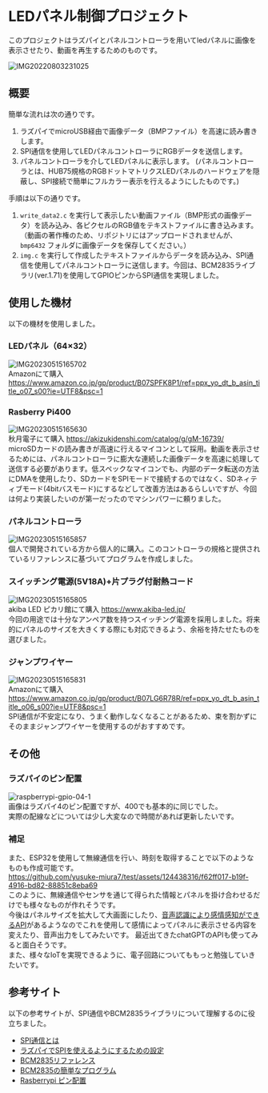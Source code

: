 # LEDパネル制御プロジェクト
このプロジェクトはラズパイとパネルコントローラを用いてledパネルに画像を表示させたり、動画を再生するためのものです。  
  
![IMG20220803231025](https://github.com/yusuke-miura7/test/assets/124438316/b17297fa-e721-4794-aa93-e84f7a3610e7)  
  
 ## 概要
簡単な流れは次の通りです。

1. ラズパイでmicroUSB経由で画像データ（BMPファイル）を高速に読み書きします。
2. SPI通信を使用してLEDパネルコントローラにRGBデータを送信します。
3. パネルコントローラを介してLEDパネルに表示します。
(パネルコントローラとは、HUB75規格のRGBドットマトリクスLEDパネルのハードウェアを隠蔽し、SPI接続で簡単にフルカラー表示を行えるようにしたものです。)

手順は以下の通りです。

1. `write_data2.c` を実行して表示したい動画ファイル（BMP形式の画像データ）を読み込み、各ピクセルのRGB値をテキストファイルに書き込みます。（動画の著作権のため、リポジトリにはアップロードされませんが、`bmp6432` フォルダに画像データを保存してください。）
2. `img.c` を実行して作成したテキストファイルからデータを読み込み、SPI通信を使用してパネルコントローラに送信します。今回は、BCM2835ライブラリ(ver.1.71)を使用してGPIOピンからSPI通信を実現しました。
  
## 使用した機材

以下の機材を使用しました。

### LEDパネル（64×32）
![IMG20230515165702](https://github.com/yusuke-miura7/test/assets/124438316/62932ecb-7d1a-4222-88ca-e1018384f78f)  
Amazonにて購入 https://www.amazon.co.jp/gp/product/B07SPFK8P1/ref=ppx_yo_dt_b_asin_title_o07_s00?ie=UTF8&psc=1

### Rasberry Pi400  
![IMG20230515165630](https://github.com/yusuke-miura7/test/assets/124438316/3ca0784a-f1fa-4cf8-84c1-e3d7511eb403)  
秋月電子にて購入 https://akizukidenshi.com/catalog/g/gM-16739/  
microSDカードの読み書きが高速に行えるマイコンとして採用。動画を表示させるためには、パネルコントローラに膨大な連続した画像データを高速に処理して送信する必要があります。低スペックなマイコンでも、内部のデータ転送の方法にDMAを使用したり、SDカードをSPIモードで接続するのではなく、SDネィティブモード(4bitバスモード)にするなどして改善方法はあるらしいですが、今回は何より実装したいのが第一だったのでマシンパワーに頼りました。

### パネルコントローラ  
![IMG20230515165857](https://github.com/yusuke-miura7/test/assets/124438316/76e9ef45-6634-47a5-a164-3a3dac8c713a)  
個人で開発されている方から個人的に購入。このコントローラの規格と提供されているリファレンスに基づいてプログラムを作成しました。

### スイッチング電源(5V18A)+片プラグ付耐熱コード  
![IMG20230515165805](https://github.com/yusuke-miura7/test/assets/124438316/879da112-c948-45ad-8708-82c698dbbd8d)  
akiba LED ピカリ館にて購入  https://www.akiba-led.jp/  
今回の用途では十分なアンペア数を持つスイッチング電源を採用しました。将来的にパネルのサイズを大きくする際にも対応できるよう、余裕を持たせたものを選びました。

### ジャンプワイヤー  
![IMG20230515165831](https://github.com/yusuke-miura7/test/assets/124438316/44dc7fea-c01e-4be3-8303-c34a98b0b354)  
Amazonにて購入 https://www.amazon.co.jp/gp/product/B07LG6R78R/ref=ppx_yo_dt_b_asin_title_o06_s00?ie=UTF8&psc=1  
SPI通信が不安定になり、うまく動作しなくなることがあるため、束を割かずにそのままジャンプワイヤーを使用するのがおすすめです。

## その他 
### ラズパイのピン配置  
![raspberrypi-gpio-04-1](https://github.com/yusuke-miura7/test/assets/124438316/f3906b61-2a20-4f00-8482-6a964b48f4c3)  
画像はラズパイ4のピン配置ですが、400でも基本的に同じでした。  
実際の配線などについては少し大変なので時間があれば更新したいです。

### 補足
また、ESP32を使用して無線通信を行い、時刻を取得することで以下のようなものも作成可能です。  
https://github.com/yusuke-miura7/test/assets/124438316/f62ff017-b19f-4916-bd82-88851c8eba69    
このように、無線通信やセンサを通じて得られた情報とパネルを掛け合わせるだけでも様々なものが作れそうです。  
今後はパネルサイズを拡大して大画面にしたり、[音声認識により感情感知ができるAPI](https://webempath.net/lp-jpn/)があるようなのでこれを使用して感情によってパネルに表示させる内容を変えたり、音声出力をしてみたいです。
最近出てきたchatGPTのAPIも使ってみると面白そうです。  
また、様々なIoTを実現できるように、電子回路についてももっと勉強していきたいです。

## 参考サイト  
以下の参考サイトが、SPI通信やBCM2835ライブラリについて理解するのに役立ちました。
- [SPI通信とは](https://www.analog.com/jp/analog-dialogue/articles/introduction-to-spi-interface.html)
- [ラズパイでSPIを使えるようにするための設定](https://101010.fun/iot/adc-max1118-raspberry-pi-zero.html)
- [BCM2835リファレンス](https://www.airspayce.com/mikem/bcm2835/group__constants.html#gaf2e0ca069b8caef24602a02e8a00884e)
- [BCM2835の簡単なプログラム](https://tomosoft.jp/design/?p=5252)
- [Rasberrypi ピン配置](https://www.bioerrorlog.work/entry/raspberry-pi-pinout)
